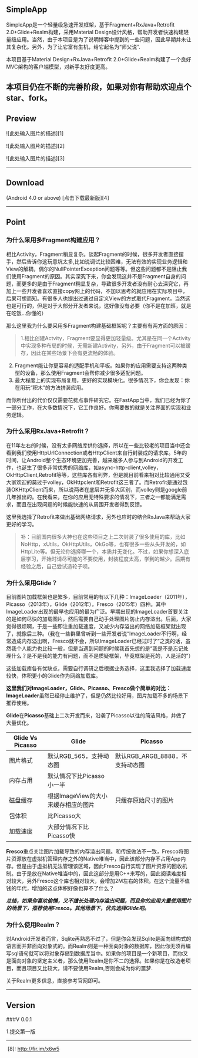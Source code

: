 SimpleApp
---------
SimpleApp是一个轻量级急速开发框架，基于Fragment+RxJava+Retrofit 2.0+Glide+Realm构建，采用Material Design设计风格，帮助开发者快速构建轻量级应用。当然，由于本项目是为了说明博客中提到的一些问题，因此早期并未让其复杂化。另外，为了让它富有生机，给它起名为“师父说”.

本项目基于Material Design+RxJava+Retrofit 2.0+Glide+Realm构建了一个良好MVC架构的客户端模型，对新手友好度更高。


本项目仍在不断的完善阶段，如果对你有帮助欢迎点个star、fork。
---------------

Preview
-------------

![此处输入图片的描述][1]

![此处输入图片的描述][2]

![此处输入图片的描述][3]

--------------------

Download
----------
(Android 4.0 or above)
[点击下载最新版][4]


---------------

Point
--------------------


### 为什么采用多Fragment构建应用？
相比Activity，Fragment稍显复杂。谈起Fragment的时候，很多开发者直接摆手，然后告诉你这玩意坑太多,比如说调试比较困难，无法有效的实现业务逻辑和View的解耦，偶尔的NullPointerException问题等等。但这些问题都不是阻止我们使用Fragment的原因。其实深究下来，你会发现这并不是Fragment自身的问题，而更多的是由于Fragment稍显复杂，导致很多开发者没有耐心去深究它，再加上一些开发者喜欢直接copy网上的代码，不加以思考的就应用在实际项目中，后果可想而知。有很多人也提出过通过自定义View的方式取代Fragment，当然这也是可行的，但是对于大部分开发者来说，这好像没有必要（你不是在加班，就是在吃饭...你懂的）

那么这里我为什么要采用多Fragment构建基础框架呢？主要有有两方面的原因：
>1.相比创建Actvity，Fragment要显得更加轻量级。尤其是在同一个Activity中实现多种布局的时候，无需新建Activity，另外，由于Fragment可以被缓存，因此在某些场景下会有更流畅的体验。
2. Fragment能让你更容易的适配手机和平板。如果你的应用需要支持这两种类型的设备，那么使用Fragment会帮你减少很多适配问题。
3. 最大程度上的实现布局复用，更好的实现模块化。很多情况下，你会发现：你在用玩“积木”的方法拼装应用。

而你所付出的代价仅仅需要花费点事件研究它。在FastApp当中，我们已经为你了一部分工作，在大多数情况下，它工作良好。你需要做的就是关注界面的实现和业务逻辑。

### 为什么采用RxJava+Retrofit？
在11年左右的时候，没有太多网络库供你选择，所以在一些比较老的项目当中还会看到我们使用HttpUrlConnection或者HttpClient来自行封装成的请求库。5年的时间，让Android整个生态环境更加完善，越来越多人参与到Android的开发工作，也诞生了很多非常优秀的网络库，如async-http-client,volley，OkHttpClient,Retrofit等等，这些库各有利弊，但是就目前看来相对比较通用又受大家欢迎的莫过于volley，OkHttpclent和Retrofit这三者了。而Retrofit是通过包装OKHttpClient而来，所以说两者在底层并无多大区别，而volley则是google前几年推出的。在我看来，在你的应用无特殊要求的情况下，三者之一都能满足需求，而且在出现问题的时候能快速的从周围开发者得到反馈。

这里我选择了Retrofit来做出基础网络请求，另外也应时的结合RxJava来帮助大家更好的学习。

>补：目前国内很多大神也在这些项目之上二次封装了很多使用的库，比如NoHttp，xUtils，OkHttpUtils，OkGo等，也有很多一些从头开发的，如HttpLite等。但无论你选择哪一个，本质并无变化。不过，如果你想深入底层学习，开始时请尽可能的不要使用，封装程度太高，学到的越少。后期有经验之后，自己尝试造轮子呗。


### 为什么采用Glide？
目前图片加载框架也是繁多，目前常用的有以下几种：ImageLoader（2011年），Picasso（2013年），Glide（2012年），Fresco（2015年）四种。其中ImageLoader出现的最早也应用的最为广泛。早期出现的ImageLoader首要关注的是如何尽快的加载图片，然后需要自己动手处理图片防止内存溢出。后面，大家觉得很烦啊，于是一些即注重加载速度，又减少内存溢出的网络加载框架就出现了，就像后三种。（我在一些群里曾听到一些开发者说“ImageLoader不行啊，经常造成内存溢出啊，Fresco就不会，所以ImageLoader已经过时了”之类的话，虽然我个人能力也比较一般，但是当遇到问题的时候我首先想的是“我是不是忘记处理什么？是不是我的能力有问题，而不是质疑框架，毕竟框架是死的，人是活的”）



这些加载库各有优缺点，需要自行调研之后根据业务选择，这里我选择了加载速度较快，体积更小的Glide作为网络加载库。


**这里我们对ImageLoader，Glide、Picasso、Fresco做个简单的对比：**
**ImageLoader**虽然已经停止维护了，但是仍然比较好用，图片加载不多的场景下推荐使用。

**Glide**在**Picasso**基础上二次开发而来，沿袭了Picasso以往的简洁风格，并做了大量优化。

|Glide Vs Picasso|Glide|Picasso|
|----|-----|-------|
|图片格式|默认RGB_565，支持动态图|默认RGB_ARGB_8888，不支持动态图|
|内存占用|默认情况下比Picasso小一半|
|磁盘缓存|根据ImageView的大小来缓存相应的图片|只缓存原始尺寸的图片|
|包体积|比Picasso大|
|加载速度|大部分情况下比Picasso快|

**Fresco**重点关注图片加载导致的内存溢出问题。和传统做法不一致，Fresco将图片资源放在虚拟机管理内存之外的Native堆当中，因此该部分内存不占用App内存。但是由于虚拟机无法管理该区域，因此Fresco自行实现了图片资源的回收机制。由于是放在Native堆当中的，因此这部分是用C++来写的，因此阅读难度相对较大，另外Fresco这个库也相对较大，会增加2M左右的体积。在这个流量不值钱的年代，增加的这点体积好像也算不了什么？

***总结，如果你喜欢偷懒，又不擅长处理内存溢出问题，而且你的应用大量使用图片的场景下，推荐使用Fresco。其他场景下，优先选择Glide吧。***


### 为什么使用Realm？
对Android开发者而言，Sqlite再熟悉不过了，但是你会发现Sqlite是面向结构式的语言而并非面向对象式的。而Realm则是一种面向对象的数据库，因此你无须再编写sql语句就可以将对象存储到数据库当中。如果你的项目是一个新项目，而你又是面向对象的坚定主义者，那么使用Realm是你不二的选择。如果你是在改造老项目，而且项目又比较大，请不要使用Realm,否则会成为你的噩梦.

关于Realm更多信息，直接参考官网即可。

--------------

Version
---------

###V 0.0.1

1.提交第一版

--------------------

  [5]: https://raw.githubusercontent.com/closedevice/FastApp/master/screenshots/gan.png
  [6]: https://raw.githubusercontent.com/closedevice/FastApp/master/screenshots/wx.png
  [7]: https://raw.githubusercontent.com/closedevice/FastApp/master/screenshots/settingspng.png
  [8]: http://fir.im/x6w5
